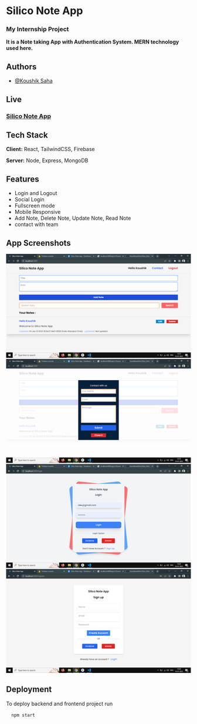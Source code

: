 # **Silico Note App**

### My Internship Project

**It is a Note taking App with Authentication System. MERN technology used here.**

## Authors

- [@Koushik Saha](https://www.github.com/koushikwebdev)

## Live

### **[Silico Note App](https://siliconote.netlify.app)**

## Tech Stack

**Client:** React, TailwindCSS, Firebase

**Server:** Node, Express, MongoDB

## Features

- Login and Logout
- Social Login
- Fullscreen mode
- Mobile Responsive
- Add Note, Delete Note, Update Note, Read Note
- contact with team

## App Screenshots

![App Screenshot](images/overview1.png)
![App Screenshot](images/overview2.png)
![App Screenshot](images/overview3.png)
![App Screenshot](images/overview4.png)

## Deployment

To deploy backend and frontend project run

```bash
  npm start
```
